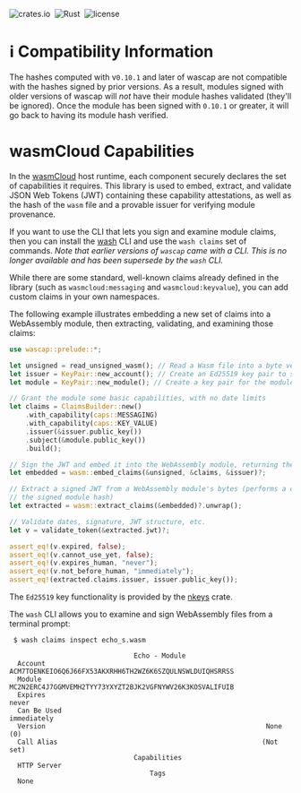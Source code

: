 ![crates.io](https://img.shields.io/crates/v/wascap.svg)&nbsp;
![Rust](https://github.com/wasmcloud/wascap/workflows/Rust/badge.svg)&nbsp;
![license](https://img.shields.io/crates/l/wascap.svg)

# ℹ️ Compatibility Information

The hashes computed with v`0.10.1` and later of wascap are not compatible with the hashes signed by prior versions. As a result, modules signed with older versions of wascap will _not_ have their module hashes validated (they'll be ignored). Once the module has been signed with `0.10.1` or greater, it will go back to having its module hash verified.

# wasmCloud Capabilities

In the [wasmCloud](https://wasmcloud.dev) host runtime, each component securely declares the set of capabilities it requires. This library is used to embed, extract, and validate JSON Web Tokens (JWT) containing these capability attestations, as well as the hash of the `wasm` file and a provable issuer for verifying module provenance.

If you want to use the CLI that lets you sign and examine module claims, then you can install the [wash](https://github.com/wasmCloud/wasmCloud/tree/main/crates/wash-cli) CLI and use the `wash claims` set of commands. _Note that earlier versions of `wascap` came with a CLI. This is no longer available and has been supersede by the `wash` CLI._

While there are some standard, well-known claims already defined in the library (such as `wasmcloud:messaging` and `wasmcloud:keyvalue`), you can add custom claims in your own namespaces.

The following example illustrates embedding a new set of claims into a WebAssembly module, then extracting, validating, and examining those claims:

```rust
use wascap::prelude::*;

let unsigned = read_unsigned_wasm(); // Read a Wasm file into a byte vector
let issuer = KeyPair::new_account(); // Create an Ed25519 key pair to sign the module
let module = KeyPair::new_module(); // Create a key pair for the module itself

// Grant the module some basic capabilities, with no date limits
let claims = ClaimsBuilder::new()
    .with_capability(caps::MESSAGING)
    .with_capability(caps::KEY_VALUE)
    .issuer(&issuer.public_key())
    .subject(&module.public_key())
    .build();

// Sign the JWT and embed it into the WebAssembly module, returning the signed bytes
let embedded = wasm::embed_claims(&unsigned, &claims, &issuer)?;

// Extract a signed JWT from a WebAssembly module's bytes (performs a check on
// the signed module hash)
let extracted = wasm::extract_claims(&embedded)?.unwrap();

// Validate dates, signature, JWT structure, etc.
let v = validate_token(&extracted.jwt)?;

assert_eq!(v.expired, false);
assert_eq!(v.cannot_use_yet, false);
assert_eq!(v.expires_human, "never");
assert_eq!(v.not_before_human, "immediately");
assert_eq!(extracted.claims.issuer, issuer.public_key());
```

The `Ed25519` key functionality is provided by the [nkeys](https://docs.rs/nkeys) crate.

The `wash` CLI allows you to examine and sign WebAssembly files from a terminal prompt:

```terminal
 $ wash claims inspect echo_s.wasm

                               Echo - Module
  Account       ACM7TOENKEIO6Q6J66FX53AKXRHH6TH2WZ6K6SZQULNSWLDUIQHSRRSS
  Module        MC2N2ERC4J7GGMVEMH2TYY73YXYZT2BJK2VGFNYWV26K3KOSVALIFUIB
  Expires                                                          never
  Can Be Used                                                immediately
  Version                                                       None (0)
  Call Alias                                                   (Not set)
                               Capabilities
  HTTP Server
                                   Tags
  None
```
